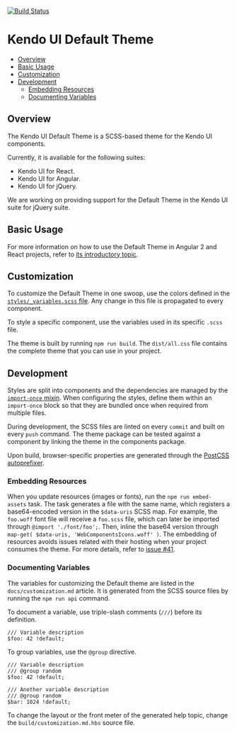 [![Build Status](https://travis-ci.org/telerik/kendo-theme-default.svg?branch=master)](https://travis-ci.org/telerik/kendo-theme-default)

# Kendo UI Default Theme

* [Overview](https://github.com/telerik/kendo-default-theme#overview)
* [Basic Usage](https://github.com/telerik/kendo-default-theme#basic-usage)
* [Customization](https://github.com/telerik/kendo-default-theme#customization)
* [Development](https://github.com/telerik/kendo-default-theme#development)
    * [Embedding Resources](https://github.com/telerik/kendo-default-theme#embedding-resources)
    * [Documenting Variables](https://github.com/telerik/kendo-default-theme#documenting-variables)

## Overview

The Kendo UI Default Theme is a SCSS-based theme for the Kendo UI components.

Currently, it is available for the following suites:  

* Kendo UI for React.
* Kendo UI for Angular.
* Kendo UI for jQuery.

We are working on providing support for the Default Theme in the Kendo UI suite for jQuery suite.

## Basic Usage

For more information on how to use the Default Theme in Angular 2 and React projects, refer to [its introductory topic](docs/index.md).

## Customization

To customize the Default Theme in one swoop, use the colors defined in the [`styles/_variables.scss` file](styles/_variables.scss). Any change in this file is propagated to every component.

To style a specific component, use the variables used in its specific `.scss` file.

The theme is built by running `npm run build`. The `dist/all.css` file contains the complete theme that you can use in your project.

## Development

Styles are split into components and the dependencies are managed by the [`import-once` mixin](styles/mixins/_import-once.scss). When configuring the styles, define them within an `import-once` block so that they are bundled once when required from multiple files.

During development, the SCSS files are linted on every `commit` and built on every `push` command. The theme package can be tested against a component by linking the theme in the components package.

Upon build, browser-specific properties are generated through the [PostCSS autoprefixer](https://github.com/postcss/autoprefixer).

### Embedding Resources

When you update resources (images or fonts), run the `npm run embed-assets` task. The task generates a file with the same name, which registers a base64-encoded version in the `$data-uris` SCSS map. For example, the `foo.woff` font file will receive a `foo.scss` file, which can later be imported through `@import './font/foo';`. Then, inline the base64 version through `map-get( $data-uris, 'WebComponentsIcons.woff' )`. The embedding of resources avoids issues related with their hosting when your project consumes the theme. For more details, refer to [issue #41](https://github.com/telerik/kendo-theme-default/issues/41#issuecomment-258472183).

### Documenting Variables

The variables for customizing the Default theme are listed in the `docs/customization.md` article. It is generated from the SCSS source files by running the `npm run api` command.  

To document a variable, use triple-slash comments (`///`) before its definition.

    /// Variable description
    $foo: 42 !default;

To group variables, use the `@group` directive.

    /// Variable description
    /// @group random
    $foo: 42 !default;

    /// Another variable description
    /// @group random
    $bar: 1024 !default;

To change the layout or the front meter of the generated help topic, change the `build/customization.md.hbs` source file.
